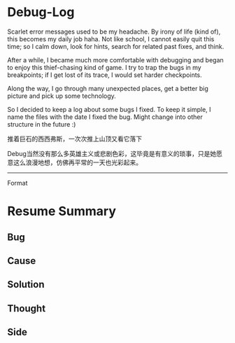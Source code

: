 # Debug-Log

Scarlet error messages used to be my headache. By irony of life (kind of), this becomes my daily job haha. Not like school, I cannot easily quit this time; so I calm down, look for hints, search for related past fixes, and think. 

After a while, I became much more comfortable with debugging and began to enjoy this thief-chasing kind of game. I try to trap the bugs in my breakpoints; if I get lost of its trace, I would set harder checkpoints. 

Along the way, I go through many unexpected places, get a better big picture and pick up some technology. 

So I decided to keep a log about some bugs I fixed. To keep it simple, I name the files with the date
I fixed the bug. Might change into other structure in the future :) 

推着巨石的西西弗斯，一次次推上山顶又看它落下

Debug当然没有那么多英雄主义或悲剧色彩，这毕竟是有意义的琐事，只是她愿意这么浪漫地想，仿佛再平常的一天也光彩起来。

-------------------------------------------------------------------------------------------------------------------------------------------------------------------
Format 

# Resume Summary

## Bug

## Cause 

## Solution 

## Thought

## Side
